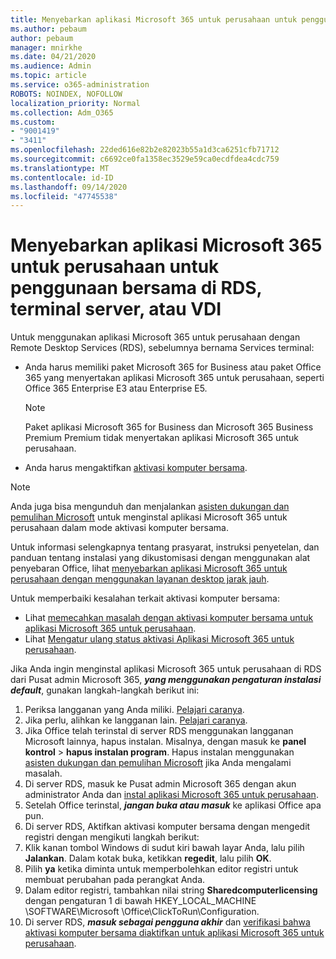 ```yaml
---
title: Menyebarkan aplikasi Microsoft 365 untuk perusahaan untuk penggunaan bersama di RDS, terminal server, atau VDI
ms.author: pebaum
author: pebaum
manager: mnirkhe
ms.date: 04/21/2020
ms.audience: Admin
ms.topic: article
ms.service: o365-administration
ROBOTS: NOINDEX, NOFOLLOW
localization_priority: Normal
ms.collection: Adm_O365
ms.custom:
- "9001419"
- "3411"
ms.openlocfilehash: 22ded616e82b2e82023b55a1d3ca6251cfb71712
ms.sourcegitcommit: c6692ce0fa1358ec3529e59ca0ecdfdea4cdc759
ms.translationtype: MT
ms.contentlocale: id-ID
ms.lasthandoff: 09/14/2020
ms.locfileid: "47745538"
---
```

# <a name="deploying-microsoft-365-apps-for-enterprise-for-shared-use-on-rds-terminal-server-or-vdi"></a>Menyebarkan aplikasi Microsoft 365 untuk perusahaan untuk penggunaan bersama di RDS, terminal server, atau VDI

Untuk menggunakan aplikasi Microsoft 365 untuk perusahaan dengan Remote Desktop Services (RDS), sebelumnya bernama Services terminal:
- Anda harus memiliki paket Microsoft 365 for Business atau paket Office 365 yang menyertakan aplikasi Microsoft 365 untuk perusahaan, seperti Office 365 Enterprise E3 atau Enterprise E5.
   > [!NOTE] 
   > Paket aplikasi Microsoft 365 for Business dan Microsoft 365 Business Premium Premium tidak menyertakan aplikasi Microsoft 365 untuk perusahaan.
- Anda harus mengaktifkan [aktivasi komputer bersama](https://docs.microsoft.com/DeployOffice/overview-shared-computer-activation).

> [!NOTE]
> Anda juga bisa mengunduh dan menjalankan [asisten dukungan dan pemulihan Microsoft](https://aka.ms/SaRA_OfficeSCA_M365Portal) untuk menginstal aplikasi Microsoft 365 untuk perusahaan dalam mode aktivasi komputer bersama.

Untuk informasi selengkapnya tentang prasyarat, instruksi penyetelan, dan panduan tentang instalasi yang dikustomisasi dengan menggunakan alat penyebaran Office, lihat [menyebarkan aplikasi Microsoft 365 untuk perusahaan dengan menggunakan layanan desktop jarak jauh](https://docs.microsoft.com/DeployOffice/deploy-microsoft-365-apps-remote-desktop-services).

Untuk memperbaiki kesalahan terkait aktivasi komputer bersama:
- Lihat [memecahkan masalah dengan aktivasi komputer bersama untuk aplikasi Microsoft 365 untuk perusahaan](https://docs.microsoft.com/DeployOffice/troubleshoot-shared-computer-activation).
- Lihat [Mengatur ulang status aktivasi Aplikasi Microsoft 365 untuk perusahaan](https://go.microsoft.com/fwlink/?linkid=2109218).

Jika Anda ingin menginstal aplikasi Microsoft 365 untuk perusahaan di RDS dari Pusat admin Microsoft 365, ***yang menggunakan pengaturan instalasi default***, gunakan langkah-langkah berikut ini:

1.    Periksa langganan yang Anda miliki. [Pelajari caranya](https://docs.microsoft.com/microsoft-365/admin/admin-overview/what-subscription-do-i-have).
2.    Jika perlu, alihkan ke langganan lain. [Pelajari caranya](https://docs.microsoft.com/microsoft-365/commerce/subscriptions/switch-to-a-different-plan).
3.    Jika Office telah terinstal di server RDS menggunakan langganan Microsoft lainnya, hapus instalan. Misalnya, dengan masuk ke **panel kontrol**  >  **hapus instalan program**. Hapus instalan menggunakan [asisten dukungan dan pemulihan Microsoft](https://aka.ms/SARA-OfficeUninstall-Alchemy) jika Anda mengalami masalah.
4.    Di server RDS, masuk ke Pusat admin Microsoft 365 dengan akun administrator Anda dan [instal aplikasi Microsoft 365 untuk perusahaan](https://portal.office.com/OLS/MySoftware.aspx).
5.    Setelah Office terinstal, ***jangan buka atau masuk*** ke aplikasi Office apa pun.
6.    Di server RDS, Aktifkan aktivasi komputer bersama dengan mengedit registri dengan mengikuti langkah berikut:
   1. Klik kanan tombol Windows di sudut kiri bawah layar Anda, lalu pilih **Jalankan**. Dalam kotak buka, ketikkan **regedit**, lalu pilih **OK**.
   2. Pilih **ya** ketika diminta untuk memperbolehkan editor registri untuk membuat perubahan pada perangkat Anda.
   3. Dalam editor registri, tambahkan nilai string **Sharedcomputerlicensing** dengan pengaturan 1 di bawah HKEY_LOCAL_MACHINE \SOFTWARE\Microsoft \Office\ClickToRun\Configuration.
   4. Di server RDS, ***masuk sebagai pengguna akhir*** dan [verifikasi bahwa aktivasi komputer bersama diaktifkan untuk aplikasi Microsoft 365 untuk perusahaan](https://docs.microsoft.com/DeployOffice/troubleshoot-shared-computer-activation#verify-that-activation-for-microsoft-365-apps-succeeded).

